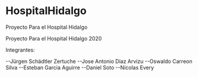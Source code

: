 # HospitalHidalgo
Proyecto Para el Hospital Hidalgo

Proyecto Para el Hospital Hidalgo 2020

Integrantes:

--Jürgen Schädtler Zertuche
--Jose Antonio Diaz Arvizu
--Oswaldo Carreon Silva
--Esteban Garcia Aguirre
--Daniel Soto
--Nicolas Every 
